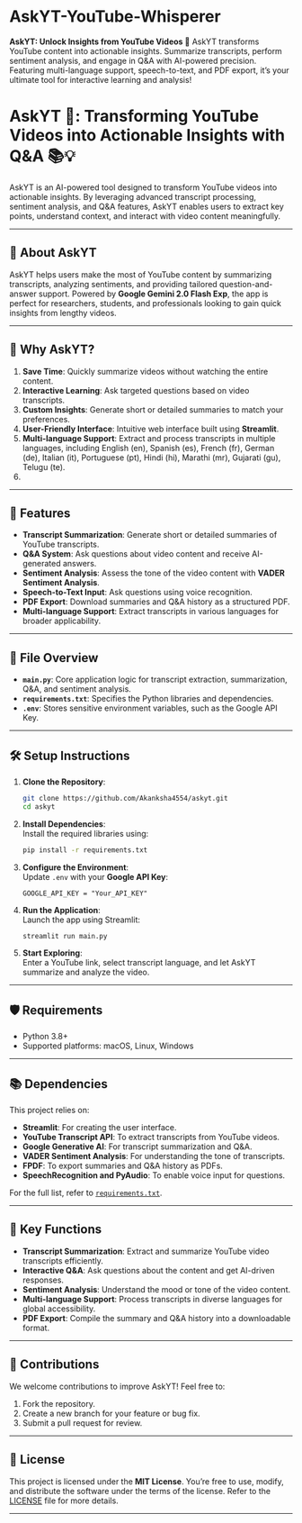 # AskYT-YouTube-Whisperer
**AskYT: Unlock Insights from YouTube Videos 🎥**   AskYT transforms YouTube content into actionable insights. Summarize transcripts, perform sentiment analysis, and engage in Q&amp;A with AI-powered precision. Featuring multi-language support, speech-to-text, and PDF export, it’s your ultimate tool for interactive learning and analysis!

# AskYT 🎥: Transforming YouTube Videos into Actionable Insights with Q&A 📚💡

AskYT is an AI-powered tool designed to transform YouTube videos into actionable insights. By leveraging advanced transcript processing, sentiment analysis, and Q&A features, AskYT enables users to extract key points, understand context, and interact with video content meaningfully.

---

## 📖 About AskYT

AskYT helps users make the most of YouTube content by summarizing transcripts, analyzing sentiments, and providing tailored question-and-answer support. Powered by **Google Gemini 2.0 Flash Exp**, the app is perfect for researchers, students, and professionals looking to gain quick insights from lengthy videos.  

---

## 🤔 Why AskYT?

1. **Save Time**: Quickly summarize videos without watching the entire content.
2. **Interactive Learning**: Ask targeted questions based on video transcripts.
3. **Custom Insights**: Generate short or detailed summaries to match your preferences.
4. **User-Friendly Interface**: Intuitive web interface built using **Streamlit**.
5. **Multi-language Support**: Extract and process transcripts in multiple languages, including English (en), Spanish (es), French (fr), German (de), Italian (it), Portuguese (pt), Hindi (hi), Marathi (mr), Gujarati (gu), Telugu (te).
6. 
---

## 🚀 Features

- **Transcript Summarization**: Generate short or detailed summaries of YouTube transcripts.
- **Q&A System**: Ask questions about video content and receive AI-generated answers.
- **Sentiment Analysis**: Assess the tone of the video content with **VADER Sentiment Analysis**.
- **Speech-to-Text Input**: Ask questions using voice recognition.
- **PDF Export**: Download summaries and Q&A history as a structured PDF.
- **Multi-language Support**: Extract transcripts in various languages for broader applicability.

---

## 📁 File Overview

- **`main.py`**: Core application logic for transcript extraction, summarization, Q&A, and sentiment analysis.
- **`requirements.txt`**: Specifies the Python libraries and dependencies.
- **`.env`**: Stores sensitive environment variables, such as the Google API Key.

---

## 🛠️ Setup Instructions  

1. **Clone the Repository**:  
   ```bash  
   git clone https://github.com/Akanksha4554/askyt.git  
   cd askyt  
   ```  

2. **Install Dependencies**:  
   Install the required libraries using:  
   ```bash  
   pip install -r requirements.txt  
   ```  

3. **Configure the Environment**:  
   Update `.env` with your **Google API Key**:
   ```plaintext
   GOOGLE_API_KEY = "Your_API_KEY"
   ```  

4. **Run the Application**:  
   Launch the app using Streamlit:  
   ```bash  
   streamlit run main.py  
   ```  

5. **Start Exploring**:  
   Enter a YouTube link, select transcript language, and let AskYT summarize and analyze the video.

---

## 🛡️ Requirements  

- Python 3.8+  
- Supported platforms: macOS, Linux, Windows  

---

## 📚 Dependencies  

This project relies on:  

- **Streamlit**: For creating the user interface.  
- **YouTube Transcript API**: To extract transcripts from YouTube videos.  
- **Google Generative AI**: For transcript summarization and Q&A.  
- **VADER Sentiment Analysis**: For understanding the tone of transcripts.  
- **FPDF**: To export summaries and Q&A history as PDFs.  
- **SpeechRecognition and PyAudio**: To enable voice input for questions.

For the full list, refer to [`requirements.txt`](requirements.txt).

---

## 🌟 Key Functions  

- **Transcript Summarization**: Extract and summarize YouTube video transcripts efficiently.  
- **Interactive Q&A**: Ask questions about the content and get AI-driven responses.  
- **Sentiment Analysis**: Understand the mood or tone of the video content.  
- **Multi-language Support**: Process transcripts in diverse languages for global accessibility.  
- **PDF Export**: Compile the summary and Q&A history into a downloadable format.  

---

## 🤝 Contributions  

We welcome contributions to improve AskYT! Feel free to:  
1. Fork the repository.  
2. Create a new branch for your feature or bug fix.  
3. Submit a pull request for review.
---
  
## 📜 License  

This project is licensed under the **MIT License**. You’re free to use, modify, and distribute the software under the terms of the license. Refer to the [LICENSE](LICENSE) file for more details.  

--- 
